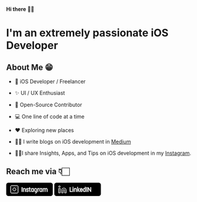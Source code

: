 **Hi there** 👋🏻

# I'm an extremely passionate iOS Developer

## About Me 😁
* 📱 iOS Developer / Freelancer

* ✨ UI / UX Enthusiast

* 📖 Open-Source Contributor

* 💻 One line of code at a time

* ♥️ Exploring new places

* ✍🏻 I write blogs on iOS development in [Medium](https://medium.com/@shubham_iosdev)

* 💁🏻I share Insights, Apps, and Tips on iOS development in my [Instagram](https://www.instagram.com/shubham_iosdev/).



## Reach me via 👇🏻

[![Instagram](https://raw.githubusercontent.com/Shubham0812/SearchX/master/insta.png)](https://www.instagram.com/shubham_iosdev/) [![Linkedin](https://raw.githubusercontent.com/Shubham0812/SearchX/master/linkedIn.png)](https://www.linkedin.com/in/shubham0812/)
